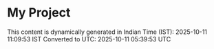 # My Project

This content is dynamically generated in Indian Time (IST): 2025-10-11 11:09:53 IST
Converted to UTC: 2025-10-11 05:39:53 UTC
